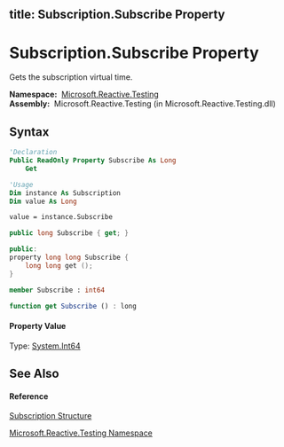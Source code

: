 title: Subscription.Subscribe Property
---
# Subscription.Subscribe Property

Gets the subscription virtual time.

**Namespace:**  [Microsoft.Reactive.Testing](Microsoft.Reactive.Testing/Microsoft.Reactive.Testing)  
**Assembly:**  Microsoft.Reactive.Testing (in Microsoft.Reactive.Testing.dll)

## Syntax

```vb
'Declaration
Public ReadOnly Property Subscribe As Long
    Get
```

```vb
'Usage
Dim instance As Subscription
Dim value As Long

value = instance.Subscribe
```

```csharp
public long Subscribe { get; }
```

```c++
public:
property long long Subscribe {
    long long get ();
}
```

```fsharp
member Subscribe : int64
```

```javascript
function get Subscribe () : long
```

#### Property Value

Type: [System.Int64](https://msdn.microsoft.com/en-us/library/6yy583ek)

## See Also

#### Reference

[Subscription Structure](Subscription/Subscription)

[Microsoft.Reactive.Testing Namespace](Microsoft.Reactive.Testing/Microsoft.Reactive.Testing)
